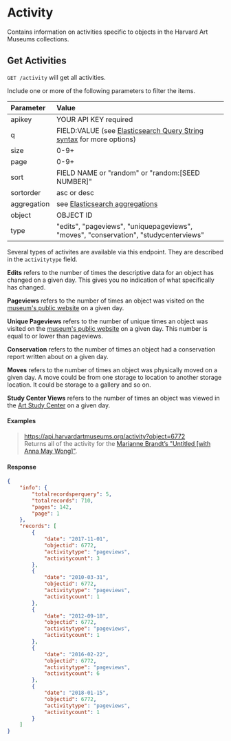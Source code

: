 # Activity

Contains information on activities specific to objects in the Harvard Art Museums collections.

## Get Activities

`GET /activity` will get all activities.

Include one or more of the following parameters to filter the items.

| Parameter | Value |
| :--------- | :----- |
| apikey | YOUR API KEY required |
| q | FIELD:VALUE (see [Elasticsearch Query String syntax](https://www.elastic.co/guide/en/elasticsearch/reference/7.17/query-dsl-query-string-query.html) for more options) |
| size | 0-9+ |
| page | 0-9+ |
| sort | FIELD NAME or "random" or "random:[SEED NUMBER]" |
| sortorder | asc or desc |
| aggregation |  see [Elasticsearch aggregations](http://www.elastic.co/guide/en/elasticsearch/reference/7.17/search-aggregations.html#_structuring_aggregations) |
| object | OBJECT ID |
| type | "edits", "pageviews", "uniquepageviews", "moves", "conservation", "studycenterviews" |

Several types of activites are available via this endpoint. They are described in the `activitytype` field. 

**Edits** refers to the number of times the descriptive data for an object has changed on a given day. This gives you no indication of what specifically has changed. 

**Pageviews** refers to the number of times an object was visited on the [museum's public website](http://www.harvardartmuseums.org) on a given day.

**Unique Pageviews** refers to the number of unique times an object was visited on the [museum's public website](http://www.harvardartmuseums.org) on a given day. This number is equal to or lower than pageviews.

**Conservation** refers to the number of times an object had a conservation report written about on a given day.

**Moves** refers to the number of times an object was physically moved on a given day. A move could be from one storage to location to another storage location. It could be storage to a gallery and so on.

**Study Center Views** refers to the number of times an object was viewed in the [Art Study Center](http://www.harvardartmuseums.org/teaching-and-research/art-study-center) on a given day.

#### Examples

> https://api.harvardartmuseums.org/activity?object=6772  
> Returns all of the activity for the [Marianne Brandt’s "Untitled [with Anna May Wong]"](www.harvardartmuseums.org/collections/object/6772).  

#### Response

```json
{
    "info": {
        "totalrecordsperquery": 5,
        "totalrecords": 710,
        "pages": 142,
        "page": 1
    },
    "records": [
        {
            "date": "2017-11-01",
            "objectid": 6772,
            "activitytype": "pageviews",
            "activitycount": 3
        },
        {
            "date": "2010-03-31",
            "objectid": 6772,
            "activitytype": "pageviews",
            "activitycount": 1
        },
        {
            "date": "2012-09-18",
            "objectid": 6772,
            "activitytype": "pageviews",
            "activitycount": 1
        },
        {
            "date": "2016-02-22",
            "objectid": 6772,
            "activitytype": "pageviews",
            "activitycount": 6
        },
        {
            "date": "2018-01-15",
            "objectid": 6772,
            "activitytype": "pageviews",
            "activitycount": 1
        }
    ]
}
```
